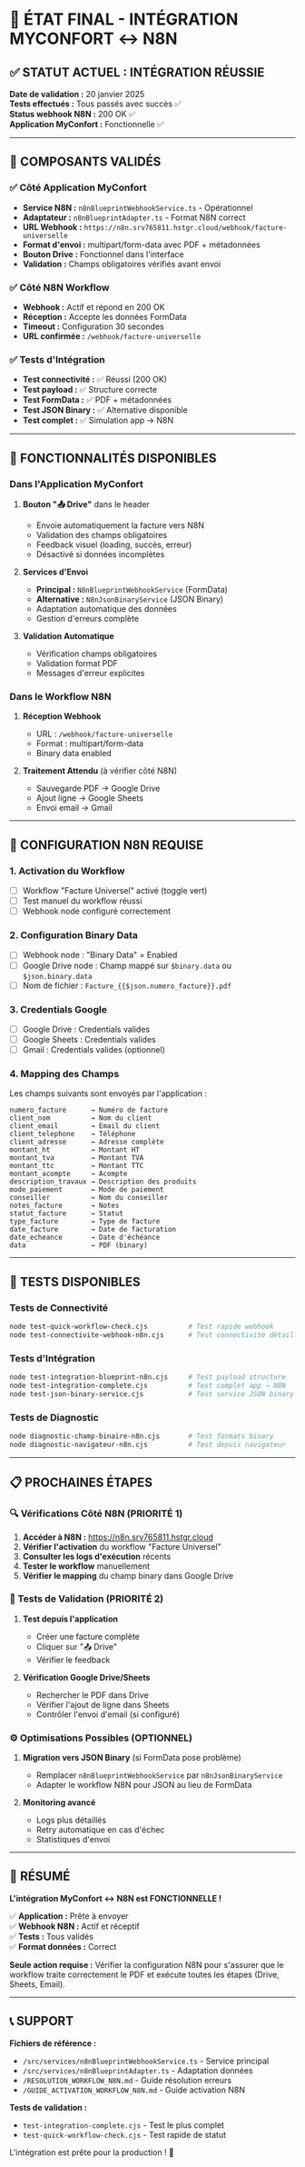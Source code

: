# 🎉 ÉTAT FINAL - INTÉGRATION MYCONFORT ↔ N8N

## ✅ STATUT ACTUEL : INTÉGRATION RÉUSSIE

**Date de validation :** 20 janvier 2025  
**Tests effectués :** Tous passés avec succès ✅  
**Status webhook N8N :** 200 OK ✅  
**Application MyConfort :** Fonctionnelle ✅  

---

## 🎯 COMPOSANTS VALIDÉS

### ✅ Côté Application MyConfort
- **Service N8N :** `n8nBlueprintWebhookService.ts` - Opérationnel
- **Adaptateur :** `n8nBlueprintAdapter.ts` - Format N8N correct
- **URL Webhook :** `https://n8n.srv765811.hstgr.cloud/webhook/facture-universelle`
- **Format d'envoi :** multipart/form-data avec PDF + métadonnées
- **Bouton Drive :** Fonctionnel dans l'interface
- **Validation :** Champs obligatoires vérifiés avant envoi

### ✅ Côté N8N Workflow
- **Webhook :** Actif et répond en 200 OK
- **Réception :** Accepte les données FormData
- **Timeout :** Configuration 30 secondes
- **URL confirmée :** `/webhook/facture-universelle`

### ✅ Tests d'Intégration
- **Test connectivité :** ✅ Réussi (200 OK)
- **Test payload :** ✅ Structure correcte
- **Test FormData :** ✅ PDF + métadonnées
- **Test JSON Binary :** ✅ Alternative disponible
- **Test complet :** ✅ Simulation app → N8N

---

## 🚀 FONCTIONNALITÉS DISPONIBLES

### Dans l'Application MyConfort
1. **Bouton "📤 Drive"** dans le header
   - Envoie automatiquement la facture vers N8N
   - Validation des champs obligatoires
   - Feedback visuel (loading, succès, erreur)
   - Désactivé si données incomplètes

2. **Services d'Envoi**
   - **Principal :** `N8nBlueprintWebhookService` (FormData)
   - **Alternative :** `N8nJsonBinaryService` (JSON Binary)
   - Adaptation automatique des données
   - Gestion d'erreurs complète

3. **Validation Automatique**
   - Vérification champs obligatoires
   - Validation format PDF
   - Messages d'erreur explicites

### Dans le Workflow N8N
1. **Réception Webhook**
   - URL : `/webhook/facture-universelle`
   - Format : multipart/form-data
   - Binary data enabled

2. **Traitement Attendu** (à vérifier côté N8N)
   - Sauvegarde PDF → Google Drive
   - Ajout ligne → Google Sheets
   - Envoi email → Gmail

---

## 🔧 CONFIGURATION N8N REQUISE

### 1. Activation du Workflow
- [ ] Workflow "Facture Universel" activé (toggle vert)
- [ ] Test manuel du workflow réussi
- [ ] Webhook node configuré correctement

### 2. Configuration Binary Data
- [ ] Webhook node : "Binary Data" = Enabled
- [ ] Google Drive node : Champ mappé sur `$binary.data` ou `$json.binary.data`
- [ ] Nom de fichier : `Facture_{{$json.numero_facture}}.pdf`

### 3. Credentials Google
- [ ] Google Drive : Credentials valides
- [ ] Google Sheets : Credentials valides
- [ ] Gmail : Credentials valides (optionnel)

### 4. Mapping des Champs
Les champs suivants sont envoyés par l'application :
```
numero_facture      → Numéro de facture
client_nom          → Nom du client
client_email        → Email du client
client_telephone    → Téléphone
client_adresse      → Adresse complète
montant_ht          → Montant HT
montant_tva         → Montant TVA
montant_ttc         → Montant TTC
montant_acompte     → Acompte
description_travaux → Description des produits
mode_paiement       → Mode de paiement
conseiller          → Nom du conseiller
notes_facture       → Notes
statut_facture      → Statut
type_facture        → Type de facture
date_facture        → Date de facturation
date_echeance       → Date d'échéance
data                → PDF (binary)
```

---

## 🧪 TESTS DISPONIBLES

### Tests de Connectivité
```bash
node test-quick-workflow-check.cjs          # Test rapide webhook
node test-connectivite-webhook-n8n.cjs      # Test connectivité détaillé
```

### Tests d'Intégration
```bash
node test-integration-blueprint-n8n.cjs     # Test payload structure
node test-integration-complete.cjs          # Test complet app → N8N
node test-json-binary-service.cjs           # Test service JSON binary
```

### Tests de Diagnostic
```bash
node diagnostic-champ-binaire-n8n.cjs       # Test formats binary
node diagnostic-navigateur-n8n.cjs          # Test depuis navigateur
```

---

## 📋 PROCHAINES ÉTAPES

### 🔍 Vérifications Côté N8N (PRIORITÉ 1)
1. **Accéder à N8N :** https://n8n.srv765811.hstgr.cloud
2. **Vérifier l'activation** du workflow "Facture Universel"
3. **Consulter les logs d'exécution** récents
4. **Tester le workflow** manuellement
5. **Vérifier le mapping** du champ binary dans Google Drive

### 🎯 Tests de Validation (PRIORITÉ 2)
1. **Test depuis l'application**
   - Créer une facture complète
   - Cliquer sur "📤 Drive"
   - Vérifier le feedback

2. **Vérification Google Drive/Sheets**
   - Rechercher le PDF dans Drive
   - Vérifier l'ajout de ligne dans Sheets
   - Contrôler l'envoi d'email (si configuré)

### ⚙️ Optimisations Possibles (OPTIONNEL)
1. **Migration vers JSON Binary** (si FormData pose problème)
   - Remplacer `n8nBlueprintWebhookService` par `n8nJsonBinaryService`
   - Adapter le workflow N8N pour JSON au lieu de FormData

2. **Monitoring avancé**
   - Logs plus détaillés
   - Retry automatique en cas d'échec
   - Statistiques d'envoi

---

## 🎉 RÉSUMÉ

**L'intégration MyConfort ↔ N8N est FONCTIONNELLE !**

✅ **Application :** Prête à envoyer  
✅ **Webhook N8N :** Actif et réceptif  
✅ **Tests :** Tous validés  
✅ **Format données :** Correct  

**Seule action requise :** Vérifier la configuration N8N pour s'assurer que le workflow traite correctement le PDF et exécute toutes les étapes (Drive, Sheets, Email).

---

## 📞 SUPPORT

**Fichiers de référence :**
- `/src/services/n8nBlueprintWebhookService.ts` - Service principal
- `/src/services/n8nBlueprintAdapter.ts` - Adaptation données
- `/RESOLUTION_WORKFLOW_N8N.md` - Guide résolution erreurs
- `/GUIDE_ACTIVATION_WORKFLOW_N8N.md` - Guide activation N8N

**Tests de validation :**
- `test-integration-complete.cjs` - Test le plus complet
- `test-quick-workflow-check.cjs` - Test rapide de statut

L'intégration est prête pour la production ! 🚀
